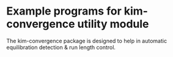 # Example programs for kim-convergence utility module

The kim-convergence package is designed to help in automatic equilibration
detection & run length control.
